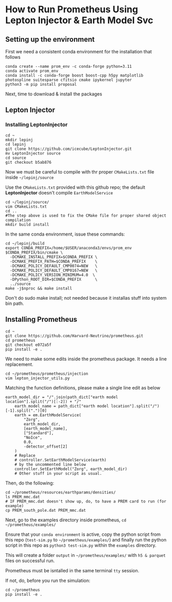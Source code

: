 # How to Run Prometheus Using Lepton Injector & Earth Model Svc

## Setting up the environment

First we need a consistent conda environment for the installation that follows

```bash=
conda create --name prom_env -c conda-forge python=3.11
conda activate prom_env
conda install -c conda-forge boost boost-cpp h5py matplotlib photospline suitesparse cfitsio cmake ipykernel jupyter
python3 -m pip install proposal
```
Next, time to download & install the packages

## Lepton Injector

### Installing LeptonInjector

```bash=
cd ~
mkdir lepinj
cd lepinj
git clone https://github.com/icecube/LeptonInjector.git
mv LeptonInjector source
cd source
git checkout b5ab876
```

Now we must be careful to compile with thr proper `CMakeLists.txt` file inside
`~/lepinj/source`

Use the `CMakeLists.txt` provided with this github repo; the default **LeptonInjector** doesn't compile `EarthModelService`

```bash=
cd ~/lepinj/source/
vim CMakeLists.txt
cd ..
#The step above is used to fix the CMake file for proper shared object compilation
mkdir build install
```

In the same conda environment, issue these commands:

```bash=
cd ~/lepinj/build
export CONDA_PREFIX=/home/$USER/anaconda3/envs/prom_env
$CONDA_PREFIX/bin/cmake \
  -DCMAKE_INSTALL_PREFIX=$CONDA_PREFIX \
  -DCMAKE_PREFIX_PATH=$CONDA_PREFIX    \
  -DCMAKE_POLICY_DEFAULT_CMP0074=NEW   \
  -DCMAKE_POLICY_DEFAULT_CMP0167=NEW   \
  -DCMAKE_POLICY_VERSION_MINIMUM=4.0  \
  -DPython_ROOT_DIR=$CONDA_PREFIX      \
  ../source
make -j$nproc && make install
```
Don't do sudo make install; not needed because it installas stuff into system bin path.

## Installing Prometheus

```bash=
cd ~
git clone https://github.com/Harvard-Neutrino/prometheus.git
cd prometheus
git checkout e072a5f
pip install -e .
```
We need to make some edits inside the prometheus package. It needs a line replacement.

```bash=
cd ~/prometheus/prometheus/injection
vim lepton_injector_utils.py

```
Matching the function definitions, please make a single line edit as below

```bash=
earth_model_dir = "/".join(path_dict["earth model location"].split("/")[:-2]) + "/"
    earth_model_name = path_dict["earth model location"].split("/")[-1].split(".")[0]
    earth = em.EarthModelService(
        "Zorg",
        earth_model_dir,
        [earth_model_name],
        ["Standard"],
        "NoIce",
        0.0,
        -detector_offset[2]
    )
    # Replace
    # controller.SetEarthModelService(earth)
    # by the uncommented line below
    controller.SetEarthModel("Zorg", earth_model_dir)
    # Other stuff in your script as usual.
```
Then, do the following:

```bash=
cd ~/prometheus/resources/earthparams/densities/
ls PREM_mmc.dat
# IF PREM_mmc.dat doesn't show up, do, to have a PREM card to run (for example)
cp PREM_south_pole.dat PREM_mmc.dat
```
Next, go to the examples directory inside prometheus,
 `cd ~/prometheus/examples/`

Ensure that your `conda environment` is active,
copy the python script from this repo (`test-sim.py` to `~/prometheus/examples/`) and finally run the python script  in this repo as
`python3 test-sim.py` within the `examples` directory.

This will create a folder `output` in `~/prometheus/examples/` with `h5 & parquet` files on successful run.

Prometheus must be isntalled in the same terminal `tty` session.

If not, do, before you run the simulation:
```bash=
cd ~/prometheus
pip install -e .
```









